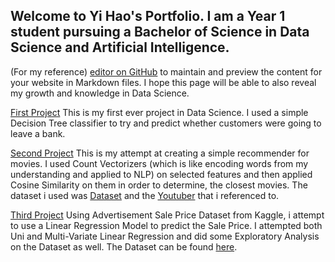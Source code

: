 ## Welcome to Yi Hao's Portfolio. I am a Year 1 student pursuing a Bachelor of Science in Data Science and Artificial Intelligence.

(For my reference) [editor on GitHub](https://github.com/STrikeNone/Data-Science-/edit/gh-pages/index.md) to maintain and preview the content for your website in Markdown files. I hope this page will be able to also reveal my growth and knowledge in Data Science.

[First Project](https://github.com/STrikeNone/Data-Science-/blob/main/Mini%20Project.ipynb) This is my first ever project in Data Science. I used a simple Decision Tree classifier to try and predict whether customers were going to leave a bank. 

[Second Project](https://github.com/STrikeNone/Data-Science-/blob/main/Movie_Recommender.ipynb) This is my attempt at creating a simple recommender for movies. I used Count Vectorizers (which is like encoding words from my understanding and applied to NLP) on selected features and then applied Cosine Similarity on them in order to determine, the closest movies. The dataset i used was [Dataset](https://github.com/STrikeNone/Data-Science-/blob/main/IMDB%20Movies.csv) and the [Youtuber](https://www.youtube.com/watch?v=ueKXSupHz6Q&ab_channel=ComputerScience) that i referenced to.

[Third Project](https://github.com/STrikeNone/DSAI/blob/main/Special%20Challenge%201.ipynb) Using Advertisement Sale Price Dataset from Kaggle, i attempt to use a Linear Regression Model to predict the Sale Price. I attempted both Uni and Multi-Variate Linear Regression and did some Exploratory Analysis on the Dataset as well. The Dataset can be found [here](https://www.kaggle.com/ashydv/advertising-dataset).
